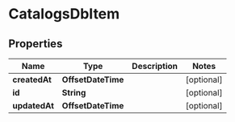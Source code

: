 

# CatalogsDbItem


## Properties

Name | Type | Description | Notes
------------ | ------------- | ------------- | -------------
**createdAt** | **OffsetDateTime** |  |  [optional]
**id** | **String** |  |  [optional]
**updatedAt** | **OffsetDateTime** |  |  [optional]



